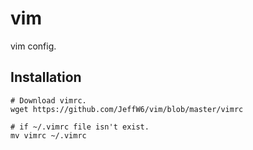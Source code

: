 # vim
vim config.

## Installation

```
# Download vimrc.
wget https://github.com/JeffW6/vim/blob/master/vimrc

# if ~/.vimrc file isn't exist.
mv vimrc ~/.vimrc
```
